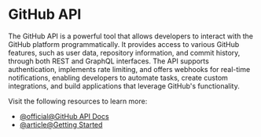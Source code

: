 # GitHub API

The GitHub API is a powerful tool that allows developers to interact with the GitHub platform programmatically. It provides access to various GitHub features, such as user data, repository information, and commit history, through both REST and GraphQL interfaces. The API supports authentication, implements rate limiting, and offers webhooks for real-time notifications, enabling developers to automate tasks, create custom integrations, and build applications that leverage GitHub's functionality.

Visit the following resources to learn more:

- [@official@GitHub API Docs](https://docs.github.com/en/rest?apiVersion=2022-11-28)
- [@article@Getting Started](https://docs.github.com/en/rest/using-the-rest-api/getting-started-with-the-rest-api?apiVersion=2022-11-28)